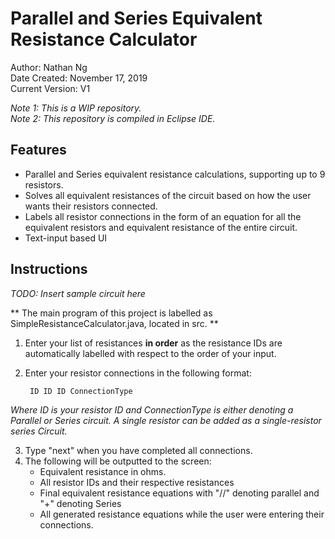 # Parallel and Series Equivalent Resistance Calculator

Author: Nathan Ng\
Date Created: November 17, 2019\
Current Version: V1

*Note 1: This is a WIP repository.*\
*Note 2: This repository is compiled in Eclipse IDE.*

## Features

* Parallel and Series equivalent resistance calculations, supporting up to 9 resistors. 
* Solves all equivalent resistances of the circuit based on how the user wants their resistors connected.
* Labels all resistor connections in the form of an equation for all the equivalent resistors and equivalent resistance of the entire circuit.
* Text-input based UI


## Instructions

*TODO: Insert sample circuit here*


** The main program of this project is labelled as SimpleResistanceCalculator.java, located in src. **
1. Enter your list of resistances **in order** as the resistance IDs are automatically labelled with respect to the order of your input.
2. Enter your resistor connections in the following format:

		ID ID ID ConnectionType

  *Where ID is your resistor ID and ConnectionType is either denoting a Parallel or Series circuit. A single resistor can be added as a single-resistor series Circuit.*

3. Type "next" when you have completed all connections.
4. The following will be outputted to the screen:
	* Equivalent resistance in ohms.
	* All resistor IDs and their respective resistances
	* Final equivalent resistance equations with "//" denoting parallel and "+" denoting Series
	* All generated resistance equations while the user were entering their connections.